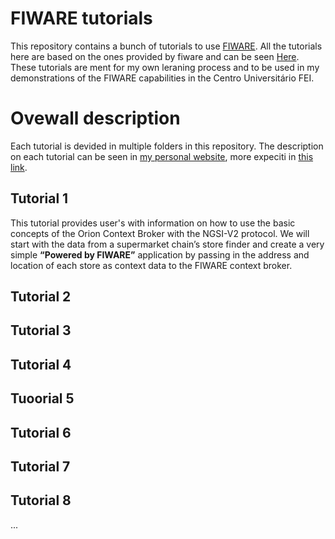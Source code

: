 # FIWARE tutorials
This repository contains a bunch of tutorials to use [FIWARE](https://www.fiware.org/). All the tutorials here are based on the ones provided by fiware and can be seen [Here](https://fiware-tutorials.readthedocs.io/en/latest/). These tutorials are ment for my own leraning process and to be used in my demonstrations of the FIWARE capabilities in the Centro Universitário FEI. 

# Ovewall description
Each tutorial is devided in multiple folders in this repository. The description on each tutorial can be seen in [my personal website](https://rafaelalvesitm.com/), more expeciti in [this link](https://rafaelalvesitm.com/01+-+Reference+Notes/FIWARE). 

## Tutorial 1

This tutorial provides user's with information on how to use the basic concepts of the Orion Context Broker with the NGSI-V2 protocol. We will start with the data from a supermarket chain’s store finder and create a very simple __“Powered by FIWARE”__ application by passing in the address and location of each store as context data to the FIWARE context broker.

## Tutorial 2

## Tutorial 3

## Tutorial 4

## Tuoorial 5

## Tutorial 6

## Tutorial 7

## Tutorial 8 

... 
